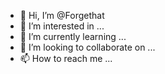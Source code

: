 - 👋 Hi, I’m @Forgethat
- 👀 I’m interested in ...
- 🌱 I’m currently learning ...
- 💞️ I’m looking to collaborate on ...
- 📫 How to reach me ...

<!---
Forgethat/Forgethat is a ✨ special ✨ repository because its `README.md` (this file) appears on your GitHub profile.
You can click the Preview link to take a look at your changes.
--->
